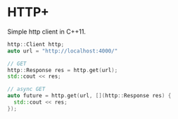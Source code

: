 # HTTP+

Simple http client in C++11.

```c++
http::Client http;
auto url = "http://localhost:4000/"

// GET
http::Response res = http.get(url);
std::cout << res;

// async GET
auto future = http.get(url, [](http::Response res) {
  std::cout << res;
});
```

